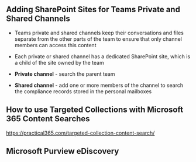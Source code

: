 ## Adding SharePoint Sites for Teams Private and Shared Channels

* Teams private and shared channels keep their conversations and files separate from the other parts of the team to ensure that only channel members can access this content
* Each private or shared channel has a dedicated SharePoint site, which is a child of the site owned by the team

* **Private channel** - search the parent team 
* **Shared channel** - add one or more members of the channel to search the compliance records stored in the personal mailboxes


## How to use Targeted Collections with Microsoft 365 Content Searches

https://practical365.com/targeted-collection-content-search/


## Microsoft Purview eDiscovery

